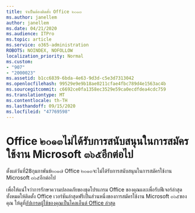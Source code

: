 ```yaml
---
title: จำเป็นต้องติดตั้ง Office ๒๐๑๓
ms.author: janellem
author: janellem
ms.date: 04/21/2020
ms.audience: ITPro
ms.topic: article
ms.service: o365-administration
ROBOTS: NOINDEX, NOFOLLOW
localization_priority: Normal
ms.custom:
- "907"
- "2000023"
ms.assetid: b1cc6839-6bda-4e63-9d3d-c5e3d7313042
ms.openlocfilehash: 99529e9e9b18ae0211cfae4fbc789d4e1563ac4b
ms.sourcegitcommit: c6692ce0fa1358ec3529e59ca0ecdfdea4cdc759
ms.translationtype: MT
ms.contentlocale: th-TH
ms.lasthandoff: 09/15/2020
ms.locfileid: "47769598"
---
```

# <a name="office-2013-is-no-longer-supported-in-microsoft-365-subscriptions"></a>Office ๒๐๑๓ไม่ได้รับการสนับสนุนในการสมัครใช้งาน Microsoft ๓๖๕อีกต่อไป

ตั้งแต่วันที่28กุมภาพันธ์๒๐๑๗ Office ๒๐๑๓จะไม่ได้รับการสนับสนุนในการสมัครใช้งาน Microsoft ๓๖๕อีกต่อไป
  
เพื่อให้แน่ใจว่าการรักษาความปลอดภัยของชุดโปรแกรม Office ของคุณและเพื่อรับฟีเจอร์ล่าสุดทั้งหมดให้ติดตั้ง Office เวอร์ชันล่าสุดฟรีเป็นส่วนหนึ่งของการสมัครใช้งาน Microsoft ๓๖๕ของคุณ ให้ดูที่[อัปเกรดผู้ใช้ของคุณเป็นไคลเอ็นต์ Office ล่าสุด](https://docs.microsoft.com/microsoft-365/admin/setup/upgrade-users-to-latest-office-client)
  